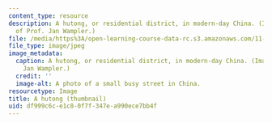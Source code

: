 ```yaml
---
content_type: resource
description: A hutong, or residential district, in modern-day China. (Image courtesy
  of Prof. Jan Wampler.)
file: /media/https%3A/open-learning-course-data-rc.s3.amazonaws.com/11-491j-economic-development-policy-analysis-and-industrialization-fall-2004/df999c6ce1c80f7f347ea990ece7bb4f_11-491jf04-th.jpg
file_type: image/jpeg
image_metadata:
  caption: A hutong, or residential district, in modern-day China. (Image by Prof.
    Jan Wampler.)
  credit: ''
  image-alt: A photo of a small busy street in China.
resourcetype: Image
title: A hutong (thumbnail)
uid: df999c6c-e1c8-0f7f-347e-a990ece7bb4f
---
```

